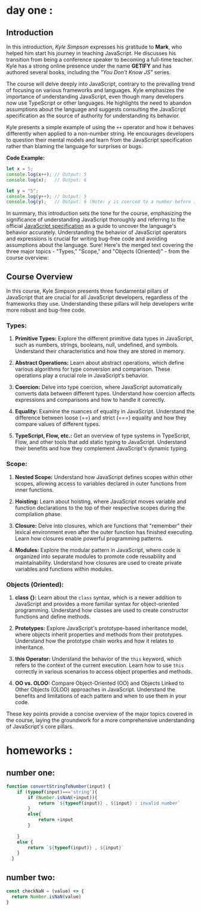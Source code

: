 # day one :

## Introduction 
In this introduction, *Kyle Simpson* expresses his gratitude to **Mark**, who helped him start his journey in teaching JavaScript. He discusses his transition from being a conference speaker to becoming a full-time teacher. Kyle has a strong online presence under the name **GETIFY** and has authored several books, including the *"You Don't Know JS"* series.

The course will delve deeply into JavaScript, contrary to the prevailing trend of focusing on various frameworks and languages. Kyle emphasizes the importance of understanding JavaScript, even though many developers now use TypeScript or other languages. He highlights the need to abandon assumptions about the language and suggests consulting the JavaScript specification as the source of authority for understanding its behavior.

Kyle presents a simple example of using the `++` operator and how it behaves differently when applied to a non-number string. He encourages developers to question their mental models and learn from the JavaScript specification rather than blaming the language for surprises or bugs.

**Code Example:**

```javascript
let x = 5;
console.log(x++); // Output: 5
console.log(x);   // Output: 6

let y = "5";
console.log(y++); // Output: 5
console.log(y);   // Output: 6 (Note: y is coerced to a number before incrementing)
```

In summary, this introduction sets the tone for the course, emphasizing the significance of understanding JavaScript thoroughly and referring to the official [JavaScript specification](https://tc39.es/ecma262/) as a guide to uncover the language's behavior accurately. Understanding the behavior of JavaScript operators and expressions is crucial for writing bug-free code and avoiding assumptions about the language.
Sure! Here's the merged text covering the three major topics - "Types," "Scope," and "Objects (Oriented)" - from the course overview:




## Course Overview

In this course, Kyle Simpson presents three fundamental pillars of JavaScript that are crucial for all JavaScript developers, regardless of the frameworks they use. Understanding these pillars will help developers write more robust and bug-free code.

### Types:

1. **Primitive Types:** Explore the different primitive data types in JavaScript, such as numbers, strings, booleans, null, undefined, and symbols. Understand their characteristics and how they are stored in memory.

2. **Abstract Operations:** Learn about abstract operations, which define various algorithms for type conversion and comparison. These operations play a crucial role in JavaScript's behavior.

3. **Coercion:** Delve into type coercion, where JavaScript automatically converts data between different types. Understand how coercion affects expressions and comparisons and how to handle it correctly.

4. **Equality:** Examine the nuances of equality in JavaScript. Understand the difference between loose (==) and strict (===) equality and how they compare values of different types.

5. **TypeScript, Flow, etc.:** Get an overview of type systems in TypeScript, Flow, and other tools that add static typing to JavaScript. Understand their benefits and how they complement JavaScript's dynamic typing.

### Scope:

1. **Nested Scope:** Understand how JavaScript defines scopes within other scopes, allowing access to variables declared in outer functions from inner functions.

2. **Hoisting:** Learn about hoisting, where JavaScript moves variable and function declarations to the top of their respective scopes during the compilation phase.

3. **Closure:** Delve into closures, which are functions that "remember" their lexical environment even after the outer function has finished executing. Learn how closures enable powerful programming patterns.

4. **Modules:** Explore the modular pattern in JavaScript, where code is organized into separate modules to promote code reusability and maintainability. Understand how closures are used to create private variables and functions within modules.

### Objects (Oriented):

1. **class {}:** Learn about the `class` syntax, which is a newer addition to JavaScript and provides a more familiar syntax for object-oriented programming. Understand how classes are used to create constructor functions and define methods.

2. **Prototypes:** Explore JavaScript's prototype-based inheritance model, where objects inherit properties and methods from their prototypes. Understand how the prototype chain works and how it relates to inheritance.

3. **this Operator:** Understand the behavior of the `this` keyword, which refers to the context of the current execution. Learn how to use `this` correctly in various scenarios to access object properties and methods.

4. **OO vs. OLOO:** Compare Object-Oriented (OO) and Objects Linked to Other Objects (OLOO) approaches in JavaScript. Understand the benefits and limitations of each pattern and when to use them in your code.

These key points provide a concise overview of the major topics covered in the course, laying the groundwork for a more comprehensive understanding of JavaScript's core pillars.


# homeworks :
## number one:
``` javascript
function convertStringToNumber(input) {
    if (typeof(input)==='string'){
        if (Number.isNaN(+input)){
            return `${typeof(input)} , ${input} : invalid number`
        }
        else{
            return +input
        }
       
    }
    else {
        return `${typeof(input)} , ${input}`
    }
  }
```

## number two: 
``` javascript
const checkNaN = (value) => {
  return Number.isNaN(value)
}
```
